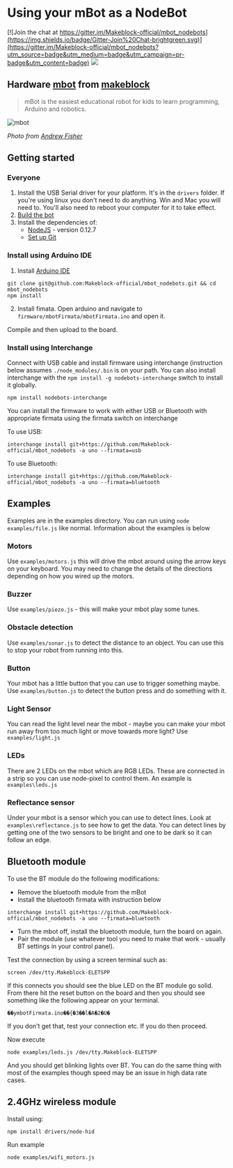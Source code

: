 # Using your mBot as a NodeBot

[![Join the chat at https://gitter.im/Makeblock-official/mbot_nodebots](https://img.shields.io/badge/Gitter-Join%20Chat-brightgreen.svg)](https://gitter.im/Makeblock-official/mbot_nodebots?utm_source=badge&utm_medium=badge&utm_campaign=pr-badge&utm_content=badge)
![](https://img.shields.io/badge/status-Stable-green.svg)

## Hardware [mbot](http://mblock.cc/) from [makeblock](http://www.makeblock.cc/)

> mBot is the easiest educational robot for kids to learn programming, Arduino and robotics.

![mbot](https://cloud.githubusercontent.com/assets/1183541/7513052/80e6dfc0-f4f4-11e4-94b8-76d3ee166cd2.jpg)

*Photo from [Andrew Fisher](https://twitter.com/ajfisher)*

## Getting started

### Everyone

1. Install the USB Serial driver for your platform. It's in the `drivers` folder.
If you're using linux you don't need to do anything. Win and Mac you will need to.
You'll also need to reboot your computer for it to take effect.
2. [Build the bot](http://www.instructables.com/id/How-to-make-a-mBot-with-Makeblock/)
3. Install the dependencies of:
    * [NodeJS](http://nodejs.org) - version 0.12.7
    * [Set up Git](https://help.github.com/articles/set-up-git/)

### Install using Arduino IDE

1. Install [Arduino IDE](http://arduino.cc)

```
git clone git@github.com:Makeblock-official/mbot_nodebots.git && cd mbot_nodebots
npm install
```

2. Install fimata. Open arduino and navigate to `firmware/mbotFirmata/mbotFirmata.ino` and open it.

Compile and then upload to the board.

### Install using Interchange

Connect with USB cable and install firmware using interchange (instruction
below assumes `./node_modules/.bin` is on your path. You can also install interchange
with the `npm install -g nodebots-interchange` switch to install it globally.

```
npm install nodebots-interchange
```

You can install the firmware to work with either USB or Bluetooth with appropriate
firmata using the firmata switch on interchange

To use USB:

```
interchange install git+https://github.com/Makeblock-official/mbot_nodebots -a uno --firmata=usb
```

To use Bluetooth:

```
interchange install git+https://github.com/Makeblock-official/mbot_nodebots -a uno --firmata=bluetooth
```

## Examples

Examples are in the examples directory. You can run using `node examples/file.js` like
normal. Information about the examples is below

### Motors

Use `examples/motors.js` this will drive the mbot around using the arrow keys on
your keyboard. You may need to change the details of the directions depending on
how you wired up the motors.

### Buzzer

Use `examples/piezo.js` - this will make your mbot play some tunes.

### Obstacle detection

Use `examples/sonar.js` to detect the distance to an object. You can use this to
stop your robot from running into this.

### Button

Your mbot has a little button that you can use to trigger something maybe. Use
`examples/button.js` to detect the button press and do something with it.

### Light Sensor

You can read the light level near the mbot - maybe you can make your mbot
run away from too much light or move towards more light? Use `examples/light.js`

### LEDs

There are 2 LEDs on the mbot which are RGB LEDs. These are connected in a strip
so you can use node-pixel to control them. An example is `examples\leds.js`

### Reflectance sensor

Under your mbot is a sensor which you can use to detect lines. Look at
`examples\reflectance.js` to see how to get the data. You can detect lines by
getting one of the two sensors to be bright and one to be dark so it can follow
an edge.

## Bluetooth module

To use the BT module do the following modifications:

* Remove the bluetooth module from the mBot
* Install the bluetooth firmata with instruction below

```
interchange install git+https://github.com/Makeblock-official/mbot_nodebots -a uno --firmata=bluetooth
```

* Turn the mbot off, install the bluetooth module, turn the board on again.
* Pair the module (use whatever tool you need to make that work - usually BT settings
in your control panel).

Test the connection by using a screen terminal such as:

```
screen /dev/tty.Makeblock-ELETSPP
```

If this connects you should see the blue LED on the BT module go solid. From there
hit the reset button on the board and then you should see something like the following
appear on your terminal.

```
��ymbotFirmata.ino��{�3��l�A�2�U�
```

If you don't get that, test your connection etc. If you do then proceed.

Now execute

```
node examples/leds.js /dev/tty.Makeblock-ELETSPP
```

And you should get blinking lights over BT. You can do the same thing with
most of the examples though speed may be an issue in high data rate cases.

## 2.4GHz wireless module

Install using:

```
npm install drivers/node-hid
```

Run example

```
node examples/wifi_motors.js
```

